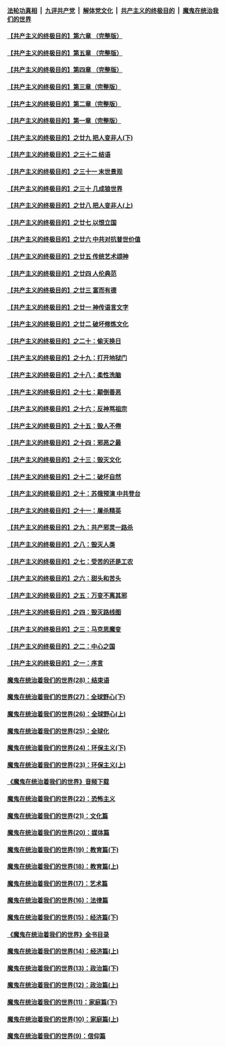 ####  [法轮功真相](../../../../basic/blob/master/README.md?t=06201902) &nbsp;|&nbsp; [九评共产党](../../../../9ping.md/blob/master/README.md?t=06201902) &nbsp;|&nbsp; [解体党文化](../../../../jtdwh.md/blob/master/README.md?t=06201902)  &nbsp;|&nbsp; [共产主义的终极目的](../../../../gczydzjmd.md/blob/master/README.md?t=06201902) &nbsp;|&nbsp; [魔鬼在统治我们的世界](../../../../mgztzwmdsj.md/blob/master/README.md?t=06201902) 

#### [【共产主义的终极目的】第六章 （完整版）](../pages/nsc422/n11428913.md?t=06201902) 

#### [【共产主义的终极目的】第五章 （完整版）](../pages/nsc422/n11428912.md?t=06201902) 

#### [【共产主义的终极目的】第四章 （完整版）](../pages/nsc422/n11428907.md?t=06201902) 

#### [【共产主义的终极目的】第三章（完整版）](../pages/nsc422/n11428848.md?t=06201902) 

#### [【共产主义的终极目的】第二章（完整版）](../pages/nsc422/n11428831.md?t=06201902) 

#### [【共产主义的终极目的】第一章（完整版）](../pages/nsc422/n11417651.md?t=06201902) 

#### [【共产主义的终极目的】之廿九 把人变非人(下)](../pages/nsc422/n11344140.md?t=06201902) 

#### [【共产主义的终极目的】之三十二 结语](../pages/nsc422/n11360535.md?t=06201902) 

#### [【共产主义的终极目的】之三十一 末世景观](../pages/nsc422/n11351129.md?t=06201902) 

#### [【共产主义的终极目的】之三十 几成狼世界](../pages/nsc422/n11348280.md?t=06201902) 

#### [【共产主义的终极目的】之廿八 把人变非人(上)](../pages/nsc422/n11340492.md?t=06201902) 

#### [【共产主义的终极目的】之廿七 以恨立国](../pages/nsc422/n11336944.md?t=06201902) 

#### [【共产主义的终极目的】之廿六 中共对抗普世价值](../pages/nsc422/n11324785.md?t=06201902) 

#### [【共产主义的终极目的】之廿五 传统艺术颂神](../pages/nsc422/n11296396.md?t=06201902) 

#### [【共产主义的终极目的】之廿四 人伦典范](../pages/nsc422/n11296397.md?t=06201902) 

#### [【共产主义的终极目的】之廿三 富而有德](../pages/nsc422/n11283598.md?t=06201902) 

#### [【共产主义的终极目的】之廿一 神传语言文字](../pages/nsc422/n11263265.md?t=06201902) 

#### [【共产主义的终极目的】之廿二 破坏修炼文化](../pages/nsc422/n11245728.md?t=06201902) 

#### [【共产主义的终极目的】之二十：偷天换日](../pages/nsc422/n11238846.md?t=06201902) 

#### [【共产主义的终极目的】之十九：打开地狱门](../pages/nsc422/n11206376.md?t=06201902) 

#### [【共产主义的终极目的】之十八：柔性洗脑](../pages/nsc422/n11199994.md?t=06201902) 

#### [【共产主义的终极目的】之十七：颠倒善恶](../pages/nsc422/n11179782.md?t=06201902) 

#### [【共产主义的终极目的】之十六：反神骂祖宗](../pages/nsc422/n11166798.md?t=06201902) 

#### [【共产主义的终极目的】之十五：毁人不倦](../pages/nsc422/n11166792.md?t=06201902) 

#### [【共产主义的终极目的】之十四：邪恶之最](../pages/nsc422/n11150249.md?t=06201902) 

#### [【共产主义的终极目的】之十三：毁灭文化](../pages/nsc422/n11135227.md?t=06201902) 

#### [【共产主义的终极目的】之十二：破坏自然](../pages/nsc422/n11135214.md?t=06201902) 

#### [【共产主义的终极目的】之十：苏俄预演 中共登台](../pages/nsc422/n11118424.md?t=06201902) 

#### [【共产主义的终极目的】之十一：屠杀精英](../pages/nsc422/n11118442.md?t=06201902) 

#### [【共产主义的终极目的】之九：共产邪灵一路杀](../pages/nsc422/n11114139.md?t=06201902) 

#### [【共产主义的终极目的】之八：毁灭人类](../pages/nsc422/n11108503.md?t=06201902) 

#### [【共产主义的终极目的】之七：受苦的还是工农](../pages/nsc422/n11101809.md?t=06201902) 

#### [【共产主义的终极目的】之六：甜头和苦头](../pages/nsc422/n11096971.md?t=06201902) 

#### [【共产主义的终极目的】之五：万变不离其邪](../pages/nsc422/n11091285.md?t=06201902) 

#### [【共产主义的终极目的】之四：毁灭路线图](../pages/nsc422/n11086284.md?t=06201902) 

#### [【共产主义的终极目的】之三：马克思魔变](../pages/nsc422/n11061941.md?t=06201902) 

#### [【共产主义的终极目的】之二：中心之国](../pages/nsc422/n11047728.md?t=06201902) 

#### [【共产主义的终极目的】之一：序言](../pages/nsc422/n11086077.md?t=06201902) 

#### [魔鬼在统治着我们的世界(28)：结束语](../pages/nsc422/n10936246.md?t=06201902) 

#### [魔鬼在统治着我们的世界(27)：全球野心(下)](../pages/nsc422/n10928319.md?t=06201902) 

#### [魔鬼在统治着我们的世界(26)：全球野心(上)](../pages/nsc422/n10900318.md?t=06201902) 

#### [魔鬼在统治着我们的世界(25)：全球化](../pages/nsc422/n10788205.md?t=06201902) 

#### [魔鬼在统治着我们的世界(24)：环保主义(下)](../pages/nsc422/n10695307.md?t=06201902) 

#### [魔鬼在统治着我们的世界(23)：环保主义(上)](../pages/nsc422/n10688613.md?t=06201902) 

#### [《魔鬼在统治着我们的世界》音频下载](../pages/nsc422/n10635553.md?t=06201902) 

#### [魔鬼在统治着我们的世界(22)：恐怖主义](../pages/nsc422/n10614727.md?t=06201902) 

#### [魔鬼在统治着我们的世界(21)：文化篇](../pages/nsc422/n10597706.md?t=06201902) 

#### [魔鬼在统治着我们的世界(20)：媒体篇](../pages/nsc422/n10586579.md?t=06201902) 

#### [魔鬼在统治着我们的世界(19)：教育篇(下)](../pages/nsc422/n10564808.md?t=06201902) 

#### [魔鬼在统治着我们的世界(18)：教育篇(上)](../pages/nsc422/n10526970.md?t=06201902) 

#### [魔鬼在统治着我们的世界(17)：艺术篇](../pages/nsc422/n10499093.md?t=06201902) 

#### [魔鬼在统治着我们的世界(16)：法律篇](../pages/nsc422/n10485969.md?t=06201902) 

#### [魔鬼在统治着我们的世界(15)：经济篇(下)](../pages/nsc422/n10469975.md?t=06201902) 

#### [《魔鬼在统治着我们的世界》全书目录](../pages/nsc422/n10464261.md?t=06201902) 

#### [魔鬼在统治着我们的世界(14)：经济篇(上)](../pages/nsc422/n10457370.md?t=06201902) 

#### [魔鬼在统治着我们的世界(13)：政治篇(下)](../pages/nsc422/n10448270.md?t=06201902) 

#### [魔鬼在统治着我们的世界(12)：政治篇(上)](../pages/nsc422/n10444576.md?t=06201902) 

#### [魔鬼在统治着我们的世界(11)：家庭篇(下)](../pages/nsc422/n10440961.md?t=06201902) 

#### [魔鬼在统治着我们的世界(10)：家庭篇(上)](../pages/nsc422/n10435448.md?t=06201902) 

#### [魔鬼在统治着我们的世界(9)：信仰篇](../pages/nsc422/n10432159.md?t=06201902) 

